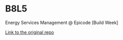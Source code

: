 # B8L5
 Energy Services Management @ Epicode [Build Week]
 
 [Link to the original repo](https://github.com/diclementef92/EnergyService)
